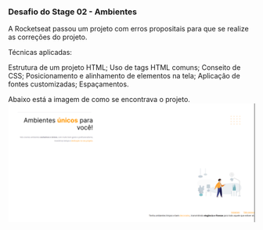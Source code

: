 ### Desafio do Stage 02 - Ambientes

A Rocketseat passou um projeto com erros propositais para que se realize as correções do projeto.

Técnicas aplicadas:

Estrutura de um projeto HTML;
Uso de tags HTML comuns;
Conseito de CSS;
Posicionamento e alinhamento de elementos na tela;
Aplicação de fontes customizadas;
Espaçamentos.

Abaixo está a imagem de como se encontrava o projeto.
![Projeto com erros](images/image.png)